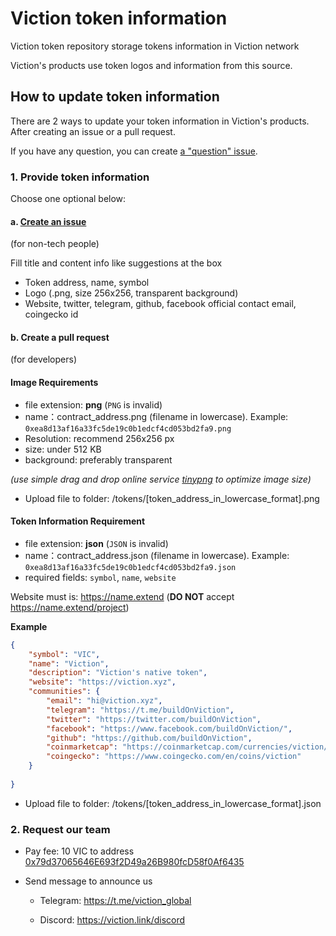 # Viction token information
Viction token repository storage tokens information in Viction network

Viction's products use token logos and information from this source.

## How to update token information
There are 2 ways to update your token information in Viction's products. After creating an issue or a pull request. 

If you have any question, you can create [a "question" issue](https://github.com/tomochain/tokens/issues/new?assignees=&labels=question&template=question.md&title=).

### 1. Provide token information
Choose one optional below:

#### a. [Create an issue](https://github.com/BuildOnViction/tokens/issues/new?assignees=bobcoin98&labels=help+wanted&template=feature-request.md&title=)
(for non-tech people)

Fill title and content info like suggestions at the box 
- Token address, name, symbol
- Logo (.png, size 256x256, transparent background)
- Website, twitter, telegram, github, facebook official contact email, coingecko id

#### b. Create a pull request
(for developers)

#### **Image Requirements**

- file extension: **png** (`PNG` is invalid)
- name：contract_address.png (filename in lowercase). Example: `0xea8d13af16a33fc5de19c0b1edcf4cd053bd2fa9.png`
- Resolution: recommend 256x256 px
- size: under 512 KB
- background: preferably transparent

*(use simple drag and drop online service [tinypng](https://tinypng.com/) to optimize image size)*

- Upload file to folder: /tokens/[token_address_in_lowercase_format].png

#### **Token Information Requirement**

- file extension: **json** (`JSON` is invalid)
- name：contract_address.json  (filename in lowercase). Example: `0xea8d13af16a33fc5de19c0b1edcf4cd053bd2fa9.json`
- required fields: `symbol`, `name`, `website`

Website must is: https://name.extend (**DO NOT** accept https://name.extend/project)

**Example**

```json
{
    "symbol": "VIC",
    "name": "Viction",
    "description": "Viction's native token",
    "website": "https://viction.xyz",
    "communities": {
        "email": "hi@viction.xyz",
        "telegram": "https://t.me/buildOnViction",
        "twitter": "https://twitter.com/buildOnViction",
        "facebook": "https://www.facebook.com/buildOnViction/",
        "github": "https://github.com/buildOnViction",
        "coinmarketcap": "https://coinmarketcap.com/currencies/viction/",
        "coingecko": "https://www.coingecko.com/en/coins/viction"
    }
    
}
```
- Upload file to folder: /tokens/[token_address_in_lowercase_format].json


### 2. Request our team

- Pay fee: 10 VIC to address [0x79d37065646E693f2D49a26B980fcD58f0Af6435](https://www.vicscan.xyz/address/0x79d37065646E693f2D49a26B980fcD58f0Af6435)
- Send message to announce us 

    - Telegram: https://t.me/viction_global

    - Discord: https://viction.link/discord